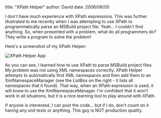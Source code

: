 
title: "XPath Helper"
author: David
date: 2006/06/05

I don't have much experience with XPath expressions. This was further illustrated to me recently when I was attempting to use XPath to programmatically parse an MSBuild project file. Yeah... I couldn't find anything. So, when presented with a problem, what do all programmers do? They write a program to solve the problem!

Here's a screenshot of my XPath Helper:

![XPath Helper App](http://www.mohundro.com/blog/content/binary/2006-06-06-XPathHelper.png)

As you can see, I learned how to use XPath to parse MSBuild project files. My problem was not using XML namespaces correctly. XPath Helper attempts to automatically find XML namespaces and then add them to an XmlNamespaceManager (see the ListBox on the right - it lists all namespaces that it found). That way, when an XPath expression is used, it will know to use the XmlNamespaceManager. I'm confident that it won't work in all situations, but it is a nice learning tool to play around with XPath.

If anyone is interested, I can post the code... but if I do, don't count on it having any unit tests or anything. This guy is NOT production quality.
